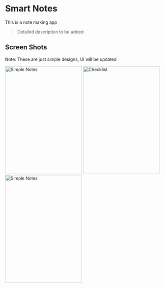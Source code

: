 <h1>Smart Notes</h1>
<p>
This is a note making app
</p>
<blockquote>Detailed description to be added</blockquote>

<h2>Screen Shots</h2>
<p>Note: These are just simple designs, UI will be updated</p>

<img src="https://user-images.githubusercontent.com/18560483/38435877-b32531d2-39f0-11e8-8fef-8e5da443ab59.jpg" alt="Simple Notes"
width="250" height="350"/>
<img src="https://user-images.githubusercontent.com/18560483/38436278-c7b3cf22-39f1-11e8-9ac6-fdc460a0d2a9.jpg" alt="Checklist"
width="250" height="350"/>
<img src="https://user-images.githubusercontent.com/18560483/38436301-e4a64d6c-39f1-11e8-9e65-bb881ac27a7b.jpg" alt="Simple Notes"
width="250" height="350"/>
